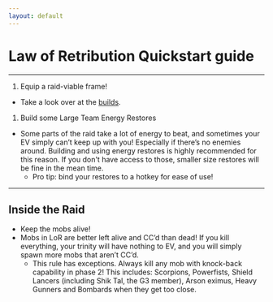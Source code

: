 ```yaml
---
layout: default
---
```

# Law of Retribution Quickstart guide

* * *

1. Equip a raid-viable frame!
- Take a look over at the [builds]({{site.baseurl}}/Builds/Law-of-Retribution/).
1. Build some Large Team Energy Restores
- Some parts of the raid take a lot of energy to beat, and sometimes your EV simply can’t keep up with you! Especially if there’s no enemies around. Building and using energy restores is highly recommended for this reason. If you don't have access to those, smaller size restores will be fine in the mean time.
  - Pro tip: bind your restores to a hotkey for ease of use!

* * *

## Inside the Raid

- Keep the mobs alive!
- Mobs in LoR are better left alive and CC’d than dead! If you kill everything, your trinity will have nothing to EV, and you will simply spawn more mobs that aren’t CC’d.
  - This rule has exceptions. Always kill any mob with knock-back capability in phase 2! This includes: Scorpions, Powerfists, Shield Lancers (including Shik Tal, the G3 member), Arson eximus, Heavy Gunners and Bombards when they get too close.